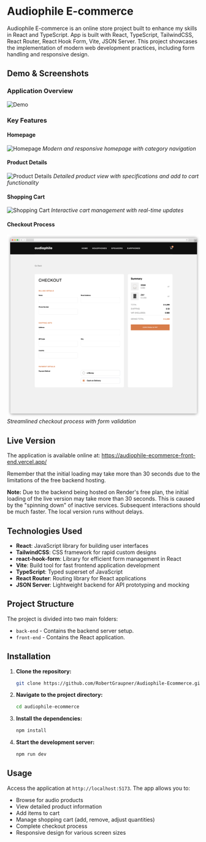 # Audiophile E-commerce

Audiophile E-commerce is an online store project built to enhance my skills in React and TypeScript.
App is built with React, TypeScript, TailwindCSS, React Router, React Hook Form, Vite, JSON Server.
This project showcases the implementation of modern web development practices, including form handling and responsive design.

## Demo & Screenshots

### Application Overview
![Demo](docs/demo.gif)

### Key Features

#### Homepage
![Homepage](docs/homepage.png)
*Modern and responsive homepage with category navigation*

#### Product Details
![Product Details](docs/product-details.png)
*Detailed product view with specifications and add to cart functionality*

#### Shopping Cart
![Shopping Cart](docs/shopping-cart.png)
*Interactive cart management with real-time updates*

#### Checkout Process
![Checkout](docs/checkout.png)
*Streamlined checkout process with form validation*

## Live Version

The application is available online at: https://audiophile-ecommerce-front-end.vercel.app/

Remember that the initial loading may take more than 30 seconds due to the limitations of the free backend hosting.

**Note:**
Due to the backend being hosted on Render's free plan, the initial loading of the live version may take more than 30 seconds. This is caused by the "spinning down" of inactive services. Subsequent interactions should be much faster. The local version runs without delays.

## Technologies Used

- **React**: JavaScript library for building user interfaces
- **TailwindCSS**: CSS framework for rapid custom designs
- **react-hook-form**: Library for efficient form management in React
- **Vite**: Build tool for fast frontend application development
- **TypeScript**: Typed superset of JavaScript
- **React Router**: Routing library for React applications
- **JSON Server**: Lightweight backend for API prototyping and mocking

## Project Structure

The project is divided into two main folders:

- `back-end` - Contains the backend server setup.
- `front-end` - Contains the React application.

## Installation

1. **Clone the repository:**

   ```sh
   git clone https://github.com/RobertGraupner/Audiophile-Ecommerce.git
   ```

2. **Navigate to the project directory:**

   ```sh
   cd audiophile-ecommerce
   ```

3. **Install the dependencies:**

   ```sh
   npm install
   ```

4. **Start the development server:**
   ```sh
   npm run dev
   ```

## Usage

Access the application at `http://localhost:5173`. The app allows you to:

- Browse for audio products
- View detailed product information
- Add items to cart
- Manage shopping cart (add, remove, adjust quantities)
- Complete checkout process
- Responsive design for various screen sizes
